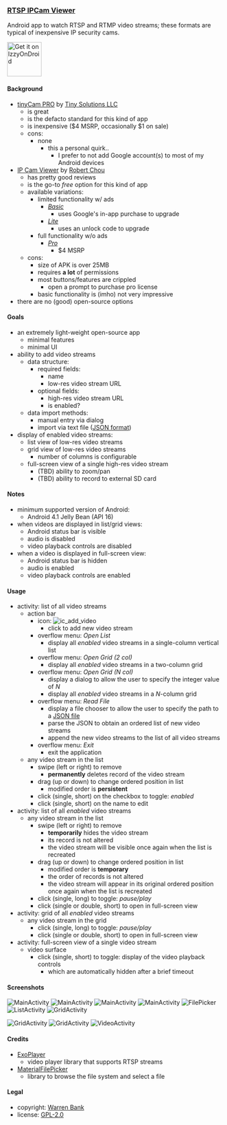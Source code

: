 ### [RTSP IPCam Viewer](https://github.com/warren-bank/Android-RTSP-IPCam-Viewer)

Android app to watch RTSP and RTMP video streams; these formats are typical of inexpensive IP security cams.

[<img src="https://gitlab.com/IzzyOnDroid/repo/-/raw/master/assets/IzzyOnDroid.png"
     alt="Get it on IzzyOnDroid"
     height="80">](https://apt.izzysoft.de/fdroid/index/apk/com.github.warren_bank.rtsp_ipcam_viewer)

#### Background

* [tinyCam PRO](https://play.google.com/store/apps/details?id=com.alexvas.dvr.pro) by [Tiny Solutions LLC](https://tinycammonitor.com/)
  * is great
  * is the defacto standard for this kind of app
  * is inexpensive ($4 MSRP, occasionally $1 on sale)
  * cons:
    * none
      * this a personal quirk..
        * I prefer to not add Google account(s) to most of my Android devices
* [IP Cam Viewer](https://hit-mob.com/ip-cam-viewer-android/) by [Robert Chou](mailto:robert.chou@gmail.com)
  * has pretty good reviews
  * is the go-to _free_ option for this kind of app
  * available variations:
    * limited functionality w/ ads
      * [_Basic_](https://play.google.com/store/apps/details?id=com.rcreations.ipcamviewerBasic)
        * uses Google's in-app purchase to upgrade
      * [_Lite_](https://play.google.com/store/apps/details?id=com.rcreations.ipcamviewer)
        * uses an unlock code to upgrade
    * full functionality w/o ads
      * [_Pro_](https://play.google.com/store/apps/details?id=com.rcreations.WebCamViewerPaid)
        * $4 MSRP
  * cons:
    * size of APK is over 25MB
    * requires __a lot__ of permissions
    * most buttons/features are crippled
      * open a prompt to purchase pro license
    * basic functionality is (imho) not very impressive
* there are no (good) open-source options

#### Goals

* an extremely light-weight open-source app
  * minimal features
  * minimal UI
* ability to add video streams
  * data structure:
    * required fields:
      * name
      * low-res video stream URL
    * optional fields:
      * high-res video stream URL
      * is enabled?
  * data import methods:
    * manual entry via dialog
    * import via text file ([JSON format](https://github.com/warren-bank/Android-RTSP-IPCam-Viewer/blob/master/.etc/sample_file_import_data/video_streams.json))
* display of enabled video streams:
  * list view of low-res video streams
  * grid view of low-res video streams
    * number of columns is configurable
  * full-screen view of a single high-res video stream
    * (TBD) ability to zoom/pan
    * (TBD) ability to record to external SD card

#### Notes

* minimum supported version of Android:
  * Android 4.1 Jelly Bean (API 16)
* when videos are displayed in list/grid views:
  * Android status bar is visible
  * audio is disabled
  * video playback controls are disabled
* when a video is displayed in full-screen view:
  * Android status bar is hidden
  * audio is enabled
  * video playback controls are enabled

#### Usage

* activity: list of all video streams
  - action bar
    * icon: ![ic_add_video](https://github.com/google/material-design-icons/raw/4.0.0/android/content/add_circle_outline/materialicons/black/res/drawable-mdpi/baseline_add_circle_outline_black_18.png)
      - click to add new video stream
    * overflow menu: _Open List_
      - display all _enabled_ video streams in a single-column vertical list
    * overflow menu: _Open Grid (2 col)_
      - display all _enabled_ video streams in a two-column grid
    * overflow menu: _Open Grid (N col)_
      - display a dialog to allow the user to specify the integer value of _N_
      - display all _enabled_ video streams in a _N_-column grid
    * overflow menu: _Read File_
      - display a file chooser to allow the user to specify the path to a [JSON file](https://github.com/warren-bank/Android-RTSP-IPCam-Viewer/blob/master/.etc/sample_file_import_data/video_streams.json)
      - parse the JSON to obtain an ordered list of new video streams
      - append the new video streams to the list of all video streams
    * overflow menu: _Exit_
      - exit the application
  - any video stream in the list
    * swipe (left or right) to remove
      - __permanently__ deletes record of the video stream
    * drag (up or down) to change ordered position in list
      - modified order is __persistent__
    * click (single, short) on the checkbox to toggle: _enabled_
    * click (single, short) on the name to edit
* activity: list of all _enabled_ video streams
  - any video stream in the list
    * swipe (left or right) to remove
      - __temporarily__ hides the video stream
      - its record is not altered
      - the video stream will be visible once again when the list is recreated
    * drag (up or down) to change ordered position in list
      - modified order is __temporary__
      - the order of records is not altered
      - the video stream will appear in its original ordered position once again when the list is recreated
    * click (single, long) to toggle: _pause/play_
    * click (single or double, short) to open in full-screen view
* activity: grid of all _enabled_ video streams
  - any video stream in the grid
    * click (single, long) to toggle: _pause/play_
    * click (single or double, short) to open in full-screen view
* activity: full-screen view of a single video stream
  - video surface
    * click (single, short) to toggle: display of the video playback controls
      - which are automatically hidden after a brief timeout

#### Screenshots

<!-- portrait -->
![MainActivity](./.etc/screenshots/01-main.png)
![MainActivity](./.etc/screenshots/02-main-menu.png)
![MainActivity](./.etc/screenshots/03-main-menu.png)
![MainActivity](./.etc/screenshots/04-main-menu-edit.png)
![FilePicker](./.etc/screenshots/10-import.png)
![ListActivity](./.etc/screenshots/05-list.png)
![GridActivity](./.etc/screenshots/06-grid-2col.png)
<br>
<!-- landscape -->
![GridActivity](./.etc/screenshots/07-grid-3col.png)
![GridActivity](./.etc/screenshots/08-grid-4col.png)
![VideoActivity](./.etc/screenshots/09-fullscreen.png)

#### Credits

* [ExoPlayer](https://github.com/google/ExoPlayer)
  * video player library that supports RTSP streams
* [MaterialFilePicker](https://github.com/nbsp-team/MaterialFilePicker)
  * library to browse the file system and select a file

#### Legal

* copyright: [Warren Bank](https://github.com/warren-bank)
* license: [GPL-2.0](https://www.gnu.org/licenses/old-licenses/gpl-2.0.txt)
